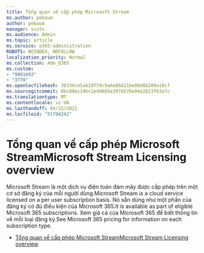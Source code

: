 ```yaml
---
title: Tổng quan về cấp phép Microsoft Stream
ms.author: pebaum
author: pebaum
manager: scotv
ms.audience: Admin
ms.topic: article
ms.service: o365-administration
ROBOTS: NOINDEX, NOFOLLOW
localization_priority: Normal
ms.collection: Adm_O365
ms.custom:
- "9001693"
- "3770"
ms.openlocfilehash: 3b336ce5ab2df59c9a6e8b611be80d66289a18cf
ms.sourcegitcommit: 8bc60ec34bc1e40685e3976576e04a2623f63a7c
ms.translationtype: MT
ms.contentlocale: vi-VN
ms.lasthandoff: 04/15/2021
ms.locfileid: "51794242"
---
```

# <a name="microsoft-stream-licensing-overview"></a><span data-ttu-id="c3356-102">Tổng quan về cấp phép Microsoft Stream</span><span class="sxs-lookup"><span data-stu-id="c3356-102">Microsoft Stream Licensing overview</span></span>

<span data-ttu-id="c3356-103">Microsoft Stream là một dịch vụ điện toán đám mây được cấp phép trên một cơ sở đăng ký của mỗi người dùng.</span><span class="sxs-lookup"><span data-stu-id="c3356-103">Microsoft Stream is a cloud service licensed on a per user subscription basis.</span></span> <span data-ttu-id="c3356-104">Nó sẵn dùng như một phần của đăng ký có đủ điều kiện của Microsoft 365.</span><span class="sxs-lookup"><span data-stu-id="c3356-104">It is available as part of eligible Microsoft 365 subscriptions.</span></span> <span data-ttu-id="c3356-105">Xem giá cả của Microsoft 365 để biết thông tin về mỗi loại đăng ký.</span><span class="sxs-lookup"><span data-stu-id="c3356-105">See Microsoft 365 pricing for information on each subscription type.</span></span>

- [<span data-ttu-id="c3356-106">Tổng quan về cấp phép Microsoft Stream</span><span class="sxs-lookup"><span data-stu-id="c3356-106">Microsoft Stream Licensing overview</span></span>](https://docs.microsoft.com/stream/license-overview)